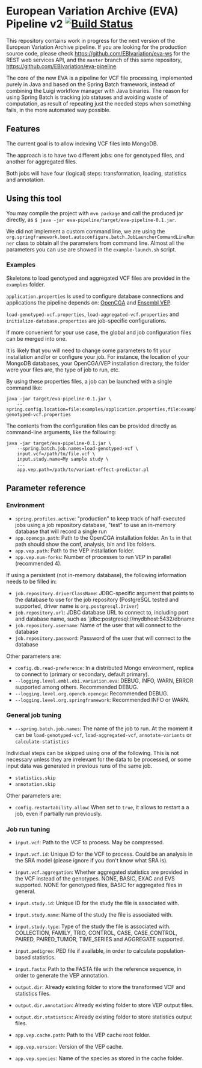 # European Variation Archive (EVA) Pipeline v2 [![Build Status](https://travis-ci.org/EBIvariation/eva-pipeline.svg)](https://travis-ci.org/EBIvariation/eva-pipeline)

This repository contains work in progress for the next version of the European Variation Archive pipeline. If you are 
looking for the production source code, please check https://github.com/EBIvariation/eva-ws for the REST web services 
API, and the `master` branch of this same repository, https://github.com/EBIvariation/eva-pipeline.

The core of the new EVA is a pipeline for VCF file processing, implemented purely in Java and based on the Spring Batch 
framework, instead of combining the Luigi workflow manager with Java binaries. The reason for using Spring Batch is 
tracking job statuses and avoiding waste of computation, as result of repeating just the needed steps when something 
fails, in the more automated way possible.

## Features

The current goal is to allow indexing VCF files into MongoDB.

The approach is to have two different jobs: one for genotyped files, and another for aggregated files.

Both jobs will have four (logical) steps: transformation, loading, statistics and annotation.

## Using this tool

You may compile the project with `mvn package` and call the produced jar directly, as `$ java -jar eva-pipeline/target/eva-pipeline-0.1.jar`.

We did not implement a custom command line, we are using the
`org.springframework.boot.autoconfigure.batch.JobLauncherCommandLineRunner` class to obtain all the parameters from
command line. Almost all the parameters you can use are showed in the `example-launch.sh` script.

### Examples

Skeletons to load genotyped and aggregated VCF files are provided in the `examples` folder.

`application.properties` is used to configure database connections and applications the pipeline depends on: 
[OpenCGA](https://github.com/opencb/opencga/tree/hotfix/0.5) and [Ensembl VEP](http://www.ensembl.org/info/docs/tools/vep/index.html).

`load-genotyped-vcf.properties`, `load-aggregated-vcf.properties` and `initialize-database.properties` are job-specific configurations.

If more convenient for your use case, the global and job configuration files can be merged into one.

It is likely that you will need to change some parameters to fit your installation and/or or configure your job. For instance, 
the location of your MongoDB databases, your OpenCGA/VEP installation directory, the folder were your files are, the type of job to run, etc.

By using these properties files, a job can be launched with a single command like:

    java -jar target/eva-pipeline-0.1.jar \
        --spring.config.location=file:examples/application.properties,file:examples/load-genotyped-vcf.properties

The contents from the configuration files can be provided directly as command-line arguments, like the following:

    java -jar target/eva-pipeline-0.1.jar \
        --spring.batch.job.names=load-genotyped-vcf \
        input.vcf=/path/to/file.vcf \
        input.study.name=My sample study \
        ...
        app.vep.path=/path/to/variant-effect-predictor.pl

## Parameter reference

### Environment

* `spring.profiles.active`: "production" to keep track of half-executed jobs using a job repository database, "test" to use an in-memory database that will record a single run
* `app.opencga.path`: Path to the OpenCGA installation folder. An `ls` in that path should show the conf, analysis, bin and libs folders.
* `app.vep.path`: Path to the VEP installation folder.
* `app.vep.num-forks`: Number of processes to run VEP in parallel (recommended 4).

If using a persistent (not in-memory database), the following information needs to be filled in:

* `job.repository.driverClassName`: JDBC-specific argument that points to the database to use for the job repository (PostgreSQL tested and supported, driver name is `org.postgresql.Driver`)
* `job.repository.url`: JDBC database URL to connect to, including port and database name, such as `jdbc:postgresql://mydbhost:5432/dbname
* `job.repository.username`: Name of the user that will connect to the database
* `job.repository.password`: Password of the user that will connect to the database

Other parameters are:

* `config.db.read-preference`: In a distributed Mongo environment, replica to connect to (primary or secondary, default primary).
* `--logging.level.embl.ebi.variation.eva`: DEBUG, INFO, WARN, ERROR supported among others. Recommended DEBUG.
* `--logging.level.org.opencb.opencga`: Recommended DEBUG.
* `--logging.level.org.springframework`: Recommended INFO or WARN.


### General job tuning

* `--spring.batch.job.names`: The name of the job to run. At the moment it can be `load-genotyped-vcf`, `load-aggregated-vcf`, `annotate-variants` or `calculate-statistics`

Individual steps can be skipped using one of the following. This is not necessary unless they are irrelevant for the data to be processed, or some input data was generated in previous runs of the same job.

* `statistics.skip`
* `annotation.skip`

Other parameters are:

* `config.restartability.allow`: When set to `true`, it allows to restart a a job, even if partially run previously.


### Job run tuning

* `input.vcf`: Path to the VCF to process. May be compressed.
* `input.vcf.id`: Unique ID for the VCF to process. Could be an analysis in the SRA model (please ignore if you don't know what SRA is).
* `input.vcf.aggregation`: Whether aggregated statistics are provided in the VCF instead of the genotypes. NONE, BASIC, EXAC and EVS supported. NONE for genotyped files, BASIC for aggregated files in general.

* `input.study.id`: Unique ID for the study the file is associated with.
* `input.study.name`: Name of the study the file is associated with.
* `input.study.type`: Type of the study the file is associated with. COLLECTION, FAMILY, TRIO, CONTROL, CASE, CASE_CONTROL, PAIRED, PAIRED_TUMOR, TIME_SERIES and AGGREGATE supported.

* `input.pedigree`: PED file if available, in order to calculate population-based statistics.
* `input.fasta`: Path to the FASTA file with the reference sequence, in order to generate the VEP annotation.

* `output.dir`: Already existing folder to store the transformed VCF and statistics files.
* `output.dir.annotation`: Already existing folder to store VEP output files.
* `output.dir.statistics`: Already existing folder to store statistics output files.

* `app.vep.cache.path`: Path to the VEP cache root folder.
* `app.vep.version`: Version of the VEP cache.
* `app.vep.species`: Name of the species as stored in the cache folder.
